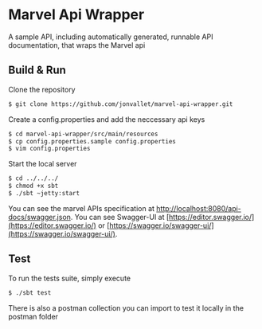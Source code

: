 Marvel Api Wrapper
==================

A sample API, including automatically generated, runnable API documentation,
that wraps the Marvel api

## Build & Run ##

Clone the repository
```sh
$ git clone https://github.com/jonvallet/marvel-api-wrapper.git
```

Create a config.properties and add the neccessary api keys
```sh
$ cd marvel-api-wrapper/src/main/resources
$ cp config.properties.sample config.properties
$ vim config.properties
```

Start the local server
```sh
$ cd ../../../
$ chmod +x sbt
$ ./sbt ~jetty:start
```

You can see the marvel APIs specification at [http://localhost:8080/api-docs/swagger.json](http://localhost:8080/api-docs/swagger.json).
You can see Swagger-UI at [https://editor.swagger.io/](https://editor.swagger.io/) or [https://swagger.io/swagger-ui/](https://swagger.io/swagger-ui/).

## Test ##

To run the tests suite, simply execute
```sh
$ ./sbt test
```

There is also a postman collection you can import to test it locally in the postman folder
